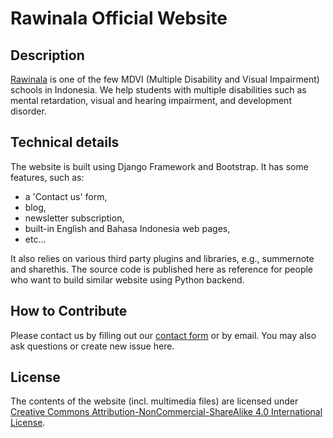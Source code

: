 # Rawinala Official Website

## Description

[Rawinala](https://www.rawinala.org) is one of the few MDVI (Multiple Disability and Visual Impairment) schools in Indonesia. We help students with multiple disabilities such as mental retardation, visual and hearing impairment, and development disorder.

## Technical details

The website is built using Django Framework and Bootstrap. It has some features, such as:

- a 'Contact us' form,
- blog,
- newsletter subscription,
- built-in English and Bahasa Indonesia web pages,
- etc...

It also relies on various third party plugins and libraries, e.g., summernote and sharethis. The source code is published here as reference for people who want to build similar website using Python backend.

## How to Contribute

Please contact us by filling out our [contact form](https://www.rawinala.org/about/#contact-us) or by email. You may also ask questions or create new issue here.

## License

The contents of the website (incl. multimedia files) are licensed under [Creative Commons Attribution-NonCommercial-ShareAlike 4.0 International License](http://creativecommons.org/licenses/by-nc-sa/4.0/).
